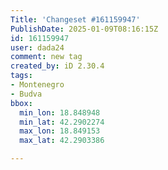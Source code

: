 ```yaml
---
Title: 'Changeset #161159947'
PublishDate: 2025-01-09T08:16:15Z
id: 161159947
user: dada24
comment: new tag
created_by: iD 2.30.4
tags:
- Montenegro
- Budva
bbox:
  min_lon: 18.848948
  min_lat: 42.2902274
  max_lon: 18.849153
  max_lat: 42.2903386

---
```

